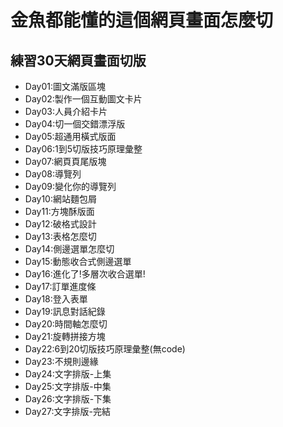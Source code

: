 # 金魚都能懂的這個網頁畫面怎麼切 

## 練習30天網頁畫面切版
- Day01:圖文滿版區塊
- Day02:製作一個互動圖文卡片
- Day03:人員介紹卡片
- Day04:切一個交錯漂浮版
- Day05:超通用橫式版面
- Day06:1到5切版技巧原理彙整
- Day07:網頁頁尾版塊
- Day08:導覽列
- Day09:變化你的導覽列
- Day10:網站麵包屑
- Day11:方塊酥版面
- Day12:破格式設計
- Day13:表格怎麼切
- Day14:側邊選單怎麼切
- Day15:動態收合式側邊選單
- Day16:進化了!多層次收合選單!
- Day17:訂單進度條
- Day18:登入表單
- Day19:訊息對話紀錄
- Day20:時間軸怎麼切
- Day21:旋轉拼接方塊
- Day22:6到20切版技巧原理彙整(無code)
- Day23:不規則邊緣
- Day24:文字排版-上集
- Day25:文字排版-中集
- Day26:文字排版-下集
- Day27:文字排版-完結